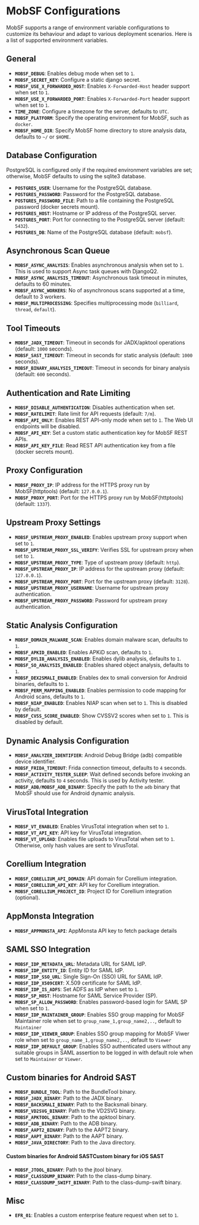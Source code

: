 
# MobSF Configurations

MobSF supports a range of environment variable configurations to customize its behaviour and adapt to various deployment scenarios.
Here is a list of supported environment variables.

## General
- **`MOBSF_DEBUG`**: Enables debug mode when set to `1`.
- **`MOBSF_SECRET_KEY`**: Configure a static django secret.
- **`MOBSF_USE_X_FORWARDED_HOST`**: Enables `X-Forwarded-Host` header support when set to `1`.
- **`MOBSF_USE_X_FORWARDED_PORT`**: Enables `X-Forwarded-Port` header support when set to `1`.
- **`TIME_ZONE`**: Configure a timezone for the server, defaults to `UTC`.
- **`MOBSF_PLATFORM`**: Specify the operating environment for MobSF, such as `docker`.
- **`MOBSF_HOME_DIR`**: Specify MobSF home directory to store analysis data, defaults to `~/` or `$HOME`.

## Database Configuration
PostgreSQL is configured only if the required environment variables are set; otherwise, MobSF defaults to using the sqlite3 database.
- **`POSTGRES_USER`**: Username for the PostgreSQL database.
- **`POSTGRES_PASSWORD`**: Password for the PostgreSQL database.
- **`POSTGRES_PASSWORD_FILE`**: Path to a file containing the PostgreSQL password (docker secrets mount).
- **`POSTGRES_HOST`**: Hostname or IP address of the PostgreSQL server.
- **`POSTGRES_PORT`**: Port for connecting to the PostgreSQL server (default: `5432`).
- **`POSTGRES_DB`**: Name of the PostgreSQL database (default: `mobsf`).

## Asynchronous Scan Queue
- **`MOBSF_ASYNC_ANALYSIS`**: Enables asynchronous analysis when set to `1`. This is used to support Async task queues with DjangoQ2.
- **`MOBSF_ASYNC_ANALYSIS_TIMEOUT`**: Asynchronous task timeout in minutes, defaults to 60 minutes.
- **`MOBSF_ASYNC_WORKERS`**: No of asynchronous scans supported at a time, default to 3 workers.
- **`MOBSF_MULTIPROCESSING`**: Specifies multiprocessing mode (`billiard`, `thread`, `default`).

## Tool Timeouts
- **`MOBSF_JADX_TIMEOUT`**: Timeout in seconds for JADX/apktool operations (default: `1000` seconds).
- **`MOBSF_SAST_TIMEOUT`**: Timeout in seconds for static analysis (default: `1000` seconds).
- **`MOBSF_BINARY_ANALYSIS_TIMEOUT`**: Timeout in seconds for binary analysis (default: `600` seconds).

## Authentication and Rate Limiting
- **`MOBSF_DISABLE_AUTHENTICATION`**: Disables authentication when set.
- **`MOBSF_RATELIMIT`**: Rate limit for API requests (default: `7/m`).
- **`MOBSF_API_ONLY`**: Enables REST API-only mode when set to `1`. The Web UI endpoints will be disabled.
- **`MOBSF_API_KEY`**: Set a custom static authentication key for MobSF REST APIs.
- **`MOBSF_API_KEY_FILE`**: Read REST API authentication key from a file (docker secrets mount).

## Proxy Configuration
- **`MOBSF_PROXY_IP`**: IP address for the HTTPS proxy run by MobSF(httptools) (default: `127.0.0.1`).
- **`MOBSF_PROXY_PORT`**: Port for the HTTPS proxy run by MobSF(httptools) (default: `1337`).

## Upstream Proxy Settings
- **`MOBSF_UPSTREAM_PROXY_ENABLED`**: Enables upstream proxy support when set to `1`.
- **`MOBSF_UPSTREAM_PROXY_SSL_VERIFY`**: Verifies SSL for upstream proxy when set to `1`.
- **`MOBSF_UPSTREAM_PROXY_TYPE`**: Type of upstream proxy (default: `http`).
- **`MOBSF_UPSTREAM_PROXY_IP`**: IP address for the upstream proxy (default: `127.0.0.1`).
- **`MOBSF_UPSTREAM_PROXY_PORT`**: Port for the upstream proxy (default: `3128`).
- **`MOBSF_UPSTREAM_PROXY_USERNAME`**: Username for upstream proxy authentication.
- **`MOBSF_UPSTREAM_PROXY_PASSWORD`**: Password for upstream proxy authentication.

## Static Analysis Configuration
- **`MOBSF_DOMAIN_MALWARE_SCAN`**: Enables domain malware scan, defaults to `1`.
- **`MOBSF_APKID_ENABLED`**: Enables APKiD scan, defaults to `1`.
- **`MOBSF_DYLIB_ANALYSIS_ENABLED`**: Enables dylib analysis, defaults to `1`.
- **`MOBSF_SO_ANALYSIS_ENABLED`**: Enables shared object analysis, defaults to `1`.
- **`MOBSF_DEX2SMALI_ENABLED`**: Enables dex to smali conversion for Android binaries, defaults to `1`.
- **`MOBSF_PERM_MAPPING_ENABLED`**: Enables permission to code mapping for Android scans, defaults to `1`.
- **`MOBSF_NIAP_ENABLED`**: Enables NIAP scan when set to `1`. This is disabled by default.
- **`MOBSF_CVSS_SCORE_ENABLED`**: Show CVSSV2 scores when set to `1`. This is disabled by default.

## Dynamic Analysis Configuration
- **`MOBSF_ANALYZER_IDENTIFIER`**: Android Debug Bridge (adb) compatible device identifier.
- **`MOBSF_FRIDA_TIMEOUT`**: Frida connection timeout, defaults to `4` seconds.
- **`MOBSF_ACTIVITY_TESTER_SLEEP`**: Wait defined seconds before invoking an activity, defaults to `4` seconds. This is used by Activity tester.
- **`MOBSF_ADB/MOBSF_ADB_BINARY`**: Specify the path to the `adb` binary that MobSF should use for Android dynamic analysis.

## VirusTotal Integration
- **`MOBSF_VT_ENABLED`**: Enables VirusTotal integration when set to `1`.
- **`MOBSF_VT_API_KEY`**: API key for VirusTotal integration.
- **`MOBSF_VT_UPLOAD`**: Enables file uploads to VirusTotal when set to `1`. Otherwise, only hash values are sent to VirusTotal.

## Corellium Integration
- **`MOBSF_CORELLIUM_API_DOMAIN`**: API domain for Corellium integration.
- **`MOBSF_CORELLIUM_API_KEY`**: API key for Corellium integration.
- **`MOBSF_CORELLIUM_PROJECT_ID`**: Project ID for Corellium integration (optional).

## AppMonsta Integration
- **`MOBSF_APPMONSTA_API`**: AppMonsta API key to fetch package details

## SAML SSO Integration
- **`MOBSF_IDP_METADATA_URL`**: Metadata URL for SAML IdP.
- **`MOBSF_IDP_ENTITY_ID`**: Entity ID for SAML IdP.
- **`MOBSF_IDP_SSO_URL`**: Single Sign-On (SSO) URL for SAML IdP.
- **`MOBSF_IDP_X509CERT`**: X.509 certificate for SAML IdP.
- **`MOBSF_IDP_IS_ADFS`**: Set ADFS as IdP when set to `1`.
- **`MOBSF_SP_HOST`**: Hostname for SAML Service Provider (SP).
- **`MOBSF_SP_ALLOW_PASSWORD`**: Enables password-based login for SAML SP when set to `1`.
- **`MOBSF_IDP_MAINTAINER_GROUP`**: Enables SSO group mapping for MobSF Maintainer role when set to `group_name_1,group_name2,..`, default to `Maintainer`
- **`MOBSF_IDP_VIEWER_GROUP`**: Enables SSO group mapping for MobSF Viwer role when set to `group_name_1,group_name2,..`, default to `Viewer`
- **`MOBSF_IDP_DEFAULT_GROUP`**: Enables SSO authenticated users without any suitable groups in SAML assertion to be logged in with default role when set to `Maintainer` or `Viewer`.

## Custom binaries for Android SAST
- **`MOBSF_BUNDLE_TOOL`**: Path to the BundleTool binary.
- **`MOBSF_JADX_BINARY`**: Path to the JADX binary.
- **`MOBSF_BACKSMALI_BINARY`**: Path to the Backsmali binary.
- **`MOBSF_VD2SVG_BINARY`**: Path to the VD2SVG binary.
- **`MOBSF_APKTOOL_BINARY`**: Path to the apktool binary.
- **`MOBSF_ADB_BINARY`**: Path to the ADB binary.
- **`MOBSF_AAPT2_BINARY`**: Path to the AAPT2 binary.
- **`MOBSF_AAPT_BINARY`**: Path to the AAPT binary.
- **`MOBSF_JAVA_DIRECTORY`**: Path to the Java directory.

#### Custom binaries for Android SASTCustom binary for iOS SAST
- **`MOBSF_JTOOL_BINARY`**: Path to the jtool binary.
- **`MOBSF_CLASSDUMP_BINARY`**: Path to the class-dump binary.
- **`MOBSF_CLASSDUMP_SWIFT_BINARY`**: Path to the class-dump-swift binary.

## Misc
- **`EFR_01`**: Enables a custom enterprise feature request when set to `1`.
